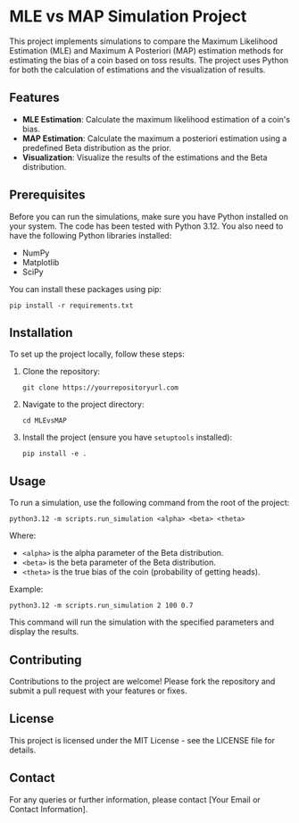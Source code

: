 # MLE vs MAP Simulation Project

This project implements simulations to compare the Maximum Likelihood Estimation (MLE) and Maximum A Posteriori (MAP) estimation methods for estimating the bias of a coin based on toss results. The project uses Python for both the calculation of estimations and the visualization of results.

## Features

- **MLE Estimation**: Calculate the maximum likelihood estimation of a coin's bias.
- **MAP Estimation**: Calculate the maximum a posteriori estimation using a predefined Beta distribution as the prior.
- **Visualization**: Visualize the results of the estimations and the Beta distribution.

## Prerequisites

Before you can run the simulations, make sure you have Python installed on your system. The code has been tested with Python 3.12. You also need to have the following Python libraries installed:

- NumPy
- Matplotlib
- SciPy

You can install these packages using pip:

```
pip install -r requirements.txt
```

## Installation

To set up the project locally, follow these steps:

1. Clone the repository:
   ```
   git clone https://yourrepositoryurl.com
   ```
2. Navigate to the project directory:
   ```
   cd MLEvsMAP
   ```
3. Install the project (ensure you have `setuptools` installed):
   ```
   pip install -e .
   ```

## Usage

To run a simulation, use the following command from the root of the project:

```
python3.12 -m scripts.run_simulation <alpha> <beta> <theta>
```

Where:

- `<alpha>` is the alpha parameter of the Beta distribution.
- `<beta>` is the beta parameter of the Beta distribution.
- `<theta>` is the true bias of the coin (probability of getting heads).

Example:

```
python3.12 -m scripts.run_simulation 2 100 0.7
```

This command will run the simulation with the specified parameters and display the results.

## Contributing

Contributions to the project are welcome! Please fork the repository and submit a pull request with your features or fixes.

## License

This project is licensed under the MIT License - see the LICENSE file for details.

## Contact

For any queries or further information, please contact [Your Email or Contact Information].
